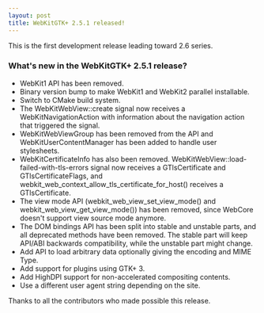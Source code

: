 ```yaml
---
layout: post
title: WebKitGTK+ 2.5.1 released!
---
```


This is the first development release leading toward 2.6 series.

### What's new in the WebKitGTK+ 2.5.1 release?

 - WebKit1 API has been removed.
 - Binary version bump to make WebKit1 and WebKit2 parallel installable.
 - Switch to CMake build system.
 - The WebKitWebView::create signal now receives a WebKitNavigationAction
   with information about the navigation action that triggered the signal.
 - WebKitWebViewGroup has been removed from the API and WebKitUserContentManager
   has been added to handle user stylesheets.
 - WebKitCertificateInfo has also been removed. WebKitWebView::load-failed-with-tls-errors
   signal now receives a GTlsCertificate and GTlsCertificateFlags, and
   webkit_web_context_allow_tls_certificate_for_host() receives a GTlsCertificate.
 - The view mode API (webkit_web_view_set_view_mode() and webkit_web_view_get_view_mode())
   has been removed, since WebCore doesn't support view source mode anymore.
 - The DOM bindings API has been split into stable and unstable parts,
   and all deprecated methods have been removed. The stable part will
   keep API/ABI backwards compatibility, while the unstable part might change.
 - Add API to load arbitrary data optionally giving the encoding and MIME Type.
 - Add support for plugins using GTK+ 3.
 - Add HighDPI support for non-accelerated compositing contents.
 - Use a different user agent string depending on the site.

Thanks to all the contributors who made possible this release.